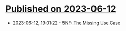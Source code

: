 # [Published on 2023-06-12](index.md)

* [2023-06-12, 19:01:22](https://lobste.rs/s/7vful4/5nf_missing_use_case) - [5NF: The Missing Use Case](https://datademythed.com/posts/5nf_missing_use_case/)
